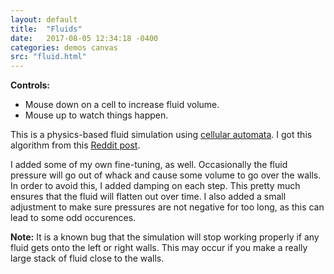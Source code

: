 ```yaml
---
layout: default
title:  "Fluids"
date:   2017-08-05 12:34:18 -0400
categories: demos canvas
src: "fluid.html"
---
```


**Controls:**

- Mouse down on a cell to increase fluid volume. 
- Mouse up to watch things happen.

This is a physics-based fluid simulation using [cellular automata](https://en.wikipedia.org/wiki/Cellular_automaton). I got this algorithm from this [Reddit post](https://www.reddit.com/r/cellular_automata/comments/6jhdfw/i_used_1dimensional_cellular_automata_to_make_a/).

I added some of my own fine-tuning, as well. Occasionally the fluid pressure will go out of whack and cause some volume to go over the walls. In order to avoid this, I added damping on each step. This pretty much ensures that the fluid will flatten out over time. I also added a small adjustment to make sure pressures are not negative for too long, as this can lead to some odd occurences.

**Note:** It is a known bug that the simulation will stop working properly if any fluid gets onto the left or right walls. This may occur if you make a really large stack of fluid close to the walls.
